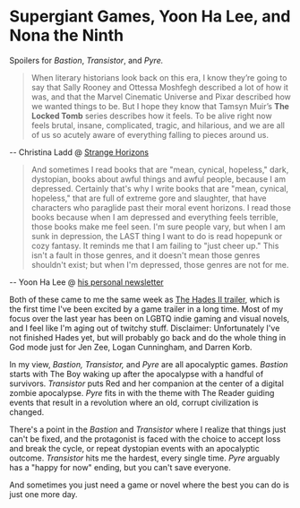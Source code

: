 # Supergiant Games, Yoon Ha Lee, and Nona the Ninth

Spoilers for *Bastion*, *Transistor*, and *Pyre.*

> When literary historians look back on this era, I know they’re going to say that Sally Rooney and Ottessa Moshfegh described a lot of how it was, and that the Marvel Cinematic Universe and Pixar described how we wanted things to be. But I hope they know that Tamsyn Muir’s **The Locked Tomb** series describes how it feels. To be alive right now feels brutal, insane, complicated, tragic, and hilarious, and we are all of us so acutely aware of everything falling to pieces around us.

-- Christina Ladd @ [Strange Horizons](http://strangehorizons.com/non-fiction/nona-the-ninth-by-tamsin-muir/)

> And sometimes I read books that are "mean, cynical, hopeless," dark, dystopian, books about awful things and awful people, because I am depressed. Certainly that's why I write books that are "mean, cynical, hopeless," that are full of extreme gore and slaughter, that have characters who paraglide past their moral event horizons. I read those books because when I am depressed and everything feels terrible, those books make me feel seen. I'm sure people vary, but when I am sunk in depression, the LAST thing I want to do is read hopepunk or cozy fantasy. It reminds me that I am failing to "just cheer up." This isn't a fault in those genres, and it doesn't mean those genres shouldn't exist; but when I'm depressed, those genres are not for me.

-- Yoon Ha Lee @ [his personal newsletter](https://buttondown.email/deuceofgears/archive/9a05c164-3580-43ee-b95f-4d873e37ec58/)

Both of these came to me the same week as [The Hades II trailer](https://youtu.be/l-iHDj3EwdI), which is the first time I've been excited by a game trailer in a long time. Most of my focus over the last year has been on LGBTQ indie gaming and visual novels, and I feel like I'm aging out of twitchy stuff. Disclaimer: Unfortunately I've not finished Hades yet, but will probably go back and do the whole thing in God mode just for Jen Zee, Logan Cunningham, and Darren Korb. 

In my view, *Bastion,* *Transistor,* and *Pyre* are all apocalyptic games. *Bastion* starts with The Boy waking up after the apocalypse with a handful of survivors. *Transistor* puts Red and her companion at the center of a digital zombie apocalypse. *Pyre* fits in with the theme with The Reader guiding events that result in a revolution where an old, corrupt civilization is changed. 

There's a point in the *Bastion* and *Transistor* where I realize that things just can't be fixed, and the protagonist is faced with the choice to accept loss and break the cycle, or repeat dystopian events with an apocalyptic outcome. *Transistor* hits me the hardest, every single time. *Pyre* arguably has a "happy for now" ending, but you can't save everyone. 

And sometimes you just need a game or novel where the best you can do is just one more day. 

